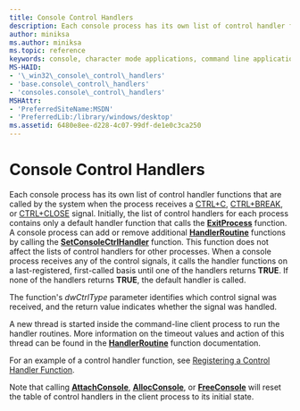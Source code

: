 ```yaml
---
title: Console Control Handlers
description: Each console process has its own list of control handler functions that are called by the system when the process receives a CTRL+C, CTRL+BREAK, or CTRL+CLOSE signal.
author: miniksa
ms.author: miniksa
ms.topic: reference
keywords: console, character mode applications, command line applications, terminal applications, console api
MS-HAID:
- '\_win32\_console\_control\_handlers'
- 'base.console\_control\_handlers'
- 'consoles.console\_control\_handlers'
MSHAttr:
- 'PreferredSiteName:MSDN'
- 'PreferredLib:/library/windows/desktop'
ms.assetid: 6480e8ee-d228-4c07-99df-de1e0c3ca250
---
```


# Console Control Handlers

Each console process has its own list of control handler functions that are called by the system when the process receives a [CTRL+C](ctrl-c-and-ctrl-break-signals.md), [CTRL+BREAK](ctrl-c-and-ctrl-break-signals.md), or [CTRL+CLOSE](ctrl-close-signal.md) signal. Initially, the list of control handlers for each process contains only a default handler function that calls the [**ExitProcess**](/windows/win32/api/processthreadsapi/nf-processthreadsapi-exitprocess) function. A console process can add or remove additional [**HandlerRoutine**](handlerroutine.md) functions by calling the [**SetConsoleCtrlHandler**](setconsolectrlhandler.md) function. This function does not affect the lists of control handlers for other processes. When a console process receives any of the control signals, it calls the handler functions on a last-registered, first-called basis until one of the handlers returns **TRUE**. If none of the handlers returns **TRUE**, the default handler is called.

The function's *dwCtrlType* parameter identifies which control signal was received, and the return value indicates whether the signal was handled.

A new thread is started inside the command-line client process to run the handler routines. More information on the timeout values and action of this thread can be found in the [**HandlerRoutine**](handlerroutine.md#remarks) function documentation.

For an example of a control handler function, see [Registering a Control Handler Function](registering-a-control-handler-function.md).

Note that calling [**AttachConsole**](attachconsole.md), [**AllocConsole**](allocconsole.md), or [**FreeConsole**](freeconsole.md) will reset the table of control handlers in the client process to its initial state.
